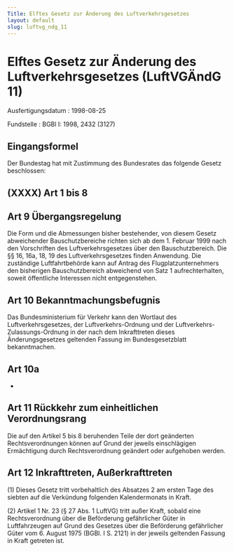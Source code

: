 ```yaml
---
Title: Elftes Gesetz zur Änderung des Luftverkehrsgesetzes
layout: default
slug: luftvg_ndg_11
---
```


# Elftes Gesetz zur Änderung des Luftverkehrsgesetzes (LuftVGÄndG 11)

Ausfertigungsdatum
:   1998-08-25

Fundstelle
:   BGBl I: 1998, 2432 (3127)



## Eingangsformel

Der Bundestag hat mit Zustimmung des Bundesrates das folgende Gesetz
beschlossen:


## (XXXX) Art 1 bis 8



## Art 9 Übergangsregelung

Die Form und die Abmessungen bisher bestehender, von diesem Gesetz
abweichender Bauschutzbereiche richten sich ab dem 1. Februar 1999
nach den Vorschriften des Luftverkehrsgesetzes über den
Bauschutzbereich. Die §§ 16, 16a, 18, 19 des Luftverkehrsgesetzes
finden Anwendung. Die zuständige Luftfahrtbehörde kann auf Antrag des
Flugplatzunternehmers den bisherigen Bauschutzbereich abweichend von
Satz 1 aufrechterhalten, soweit öffentliche Interessen nicht
entgegenstehen.


## Art 10 Bekanntmachungsbefugnis

Das Bundesministerium für Verkehr kann den Wortlaut des
Luftverkehrsgesetzes, der Luftverkehrs-Ordnung und der Luftverkehrs-
Zulassungs-Ordnung in der nach dem Inkrafttreten dieses
Änderungsgesetzes geltenden Fassung im Bundesgesetzblatt
bekanntmachen.


## Art 10a

-


## Art 11 Rückkehr zum einheitlichen Verordnungsrang

Die auf den Artikel 5 bis 8 beruhenden Teile der dort geänderten
Rechtsverordnungen können auf Grund der jeweils einschlägigen
Ermächtigung durch Rechtsverordnung geändert oder aufgehoben werden.


## Art 12 Inkrafttreten, Außerkrafttreten

(1) Dieses Gesetz tritt vorbehaltlich des Absatzes 2 am ersten Tage
des siebten auf die Verkündung folgenden Kalendermonats in Kraft.

(2) Artikel 1 Nr. 23 (§ 27 Abs. 1 LuftVG) tritt außer Kraft, sobald
eine Rechtsverordnung über die Beförderung gefährlicher Güter in
Luftfahrzeugen auf Grund des Gesetzes über die Beförderung
gefährlicher Güter vom 6. August 1975 (BGBl. I S. 2121) in der jeweils
geltenden Fassung in Kraft getreten ist.

